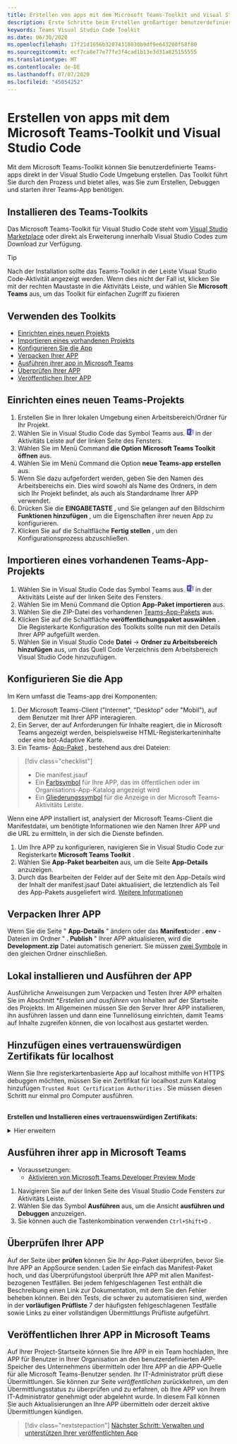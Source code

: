 ```yaml
---
title: Erstellen von apps mit dem Microsoft Teams-Toolkit und Visual Studio Code
description: Erste Schritte beim Erstellen großartiger benutzerdefinierter apps direkt in Visual Studio Code mit dem Microsoft Teams-Toolkit
keywords: Teams Visual Studio Code Toolkit
ms.date: 06/30/2020
ms.openlocfilehash: 17f21d1656b32074318030b9df9e643200f58f80
ms.sourcegitcommit: ecf7ca8e77e77fe3f4cad1b13e3d31a825155555
ms.translationtype: MT
ms.contentlocale: de-DE
ms.lasthandoff: 07/07/2020
ms.locfileid: "45054252"
---
```

# <a name="build-apps-with-the-microsoft-teams-toolkit-and-visual-studio-code"></a>Erstellen von apps mit dem Microsoft Teams-Toolkit und Visual Studio Code

Mit dem Microsoft Teams-Toolkit können Sie benutzerdefinierte Teams-apps direkt in der Visual Studio Code Umgebung erstellen. Das Toolkit führt Sie durch den Prozess und bietet alles, was Sie zum Erstellen, Debuggen und starten ihrer Teams-App benötigen.

## <a name="installing-the-teams-toolkit"></a>Installieren des Teams-Toolkits

Das Microsoft Teams-Toolkit für Visual Studio Code steht vom [Visual Studio Marketplace](https://aka.ms/teams-toolkit) oder direkt als Erweiterung innerhalb Visual Studio Codes zum Download zur Verfügung.

> [!TIP]
> Nach der Installation sollte das Teams-Toolkit in der Leiste Visual Studio Code-Aktivität angezeigt werden. Wenn dies nicht der Fall ist, klicken Sie mit der rechten Maustaste in die Aktivitäts Leiste, und wählen Sie **Microsoft Teams** aus, um das Toolkit für einfachen Zugriff zu fixieren

## <a name="using-the-toolkit"></a>Verwenden des Toolkits

- [Einrichten eines neuen Projekts](#set-up-a-new-teams-project)
- [Importieren eines vorhandenen Projekts](#import-an-existing-teams-app-project)
- [Konfigurieren Sie die App](#configure-your-app)
- [Verpacken Ihrer APP](#package-your-app)
- [Ausführen ihrer app in Microsoft Teams](#run-your-app-in-teams)
- [Überprüfen Ihrer APP](#validate-your-app)
- [Veröffentlichen Ihrer APP](#publish-your-app-to-teams)

## <a name="set-up-a-new-teams-project"></a>Einrichten eines neuen Teams-Projekts

1. Erstellen Sie in Ihrer lokalen Umgebung einen Arbeitsbereich/Ordner für Ihr Projekt.
1. Wählen Sie in Visual Studio Code das Symbol Teams aus. ![Teams-Symbol](../assets/icons/favicon-16x16.png) in der Aktivitäts Leiste auf der linken Seite des Fensters.
1. Wählen Sie im Menü Command **die Option Microsoft Teams Toolkit öffnen** aus.
1. Wählen Sie im Menü Command die Option **neue Teams-app erstellen** aus.
1. Wenn Sie dazu aufgefordert werden, geben Sie den Namen des Arbeitsbereichs ein. Dies wird sowohl als Name des Ordners, in dem sich Ihr Projekt befindet, als auch als Standardname Ihrer APP verwendet.
1. Drücken Sie die **EINGABETASTE** , und Sie gelangen auf den Bildschirm **Funktionen hinzufügen** , um die Eigenschaften ihrer neuen App zu konfigurieren.
1. Klicken Sie auf die Schaltfläche **Fertig stellen** , um den Konfigurationsprozess abzuschließen.

## <a name="import-an-existing-teams-app-project"></a>Importieren eines vorhandenen Teams-App-Projekts

1. Wählen Sie in Visual Studio Code das Symbol Teams aus. ![Teams-Symbol](../assets/icons/favicon-16x16.png) in der Aktivitäts Leiste auf der linken Seite des Fensters.
1. Wählen Sie im Menü Command die Option **App-Paket importieren** aus.
1. Wählen Sie die ZIP-Datei des vorhandenen [Teams-App-Pakets](../concepts/build-and-test/apps-package.md) aus.
1. Klicken Sie auf die Schaltfläche **veröffentlichungspaket auswählen** . Die Registerkarte Konfiguration des Toolkits sollte nun mit den Details Ihrer APP aufgefüllt werden.
1. Wählen Sie in Visual Studio Code **Datei**  ->  **Ordner zu Arbeitsbereich hinzufügen** aus, um das Quell Code Verzeichnis dem Arbeitsbereich Visual Studio Code hinzuzufügen.

## <a name="configure-your-app"></a>Konfigurieren Sie die App

Im Kern umfasst die Teams-app drei Komponenten:

  1. Der Microsoft Teams-Client ("Internet", "Desktop" oder "Mobil"), auf dem Benutzer mit Ihrer APP interagieren.
  1. Ein Server, der auf Anforderungen für Inhalte reagiert, die in Microsoft Teams angezeigt werden, beispielsweise HTML-Registerkarteninhalte oder eine bot-Adaptive Karte.
  1. Ein Teams- [App-Paket](/concepts/build-and-test/apps-package.md) , bestehend aus drei Dateien:

  > [!div class="checklist"]
  >
  > - Die manifest.jsauf 
  > - Ein [Farbsymbol](../resources/schema/manifest-schema.md#icons) für Ihre APP, das im öffentlichen oder im Organisations-App-Katalog angezeigt wird
 > - Ein [Gliederungssymbol](../resources/schema/manifest-schema.md#icons) für die Anzeige in der Microsoft Teams-Aktivitäts Leiste.

Wenn eine APP installiert ist, analysiert der Microsoft Teams-Client die Manifestdatei, um benötigte Informationen wie den Namen Ihrer APP und die URL zu ermitteln, in der sich die Dienste befinden.

1. Um Ihre APP zu konfigurieren, navigieren Sie in Visual Studio Code zur Registerkarte **Microsoft Teams Toolkit** .
1. Wählen Sie **App-Paket bearbeiten** aus, um die Seite **App-Details** anzuzeigen.
1. Durch das Bearbeiten der Felder auf der Seite mit den App-Details wird der Inhalt der manifest.jsauf Datei aktualisiert, die letztendlich als Teil des App-Pakets ausgeliefert wird. [Weitere Informationen](https://aka.ms/teams-toolkit-manifest)

## <a name="package-your-app"></a>Verpacken Ihrer APP

Wenn Sie die Seite " **App-Details** " ändern oder das **Manifest**oder **. env** -Dateien im Ordner " **. Publish** " Ihrer APP aktualisieren, wird die **Development.zip** Datei automatisch generiert. Sie müssen [zwei Symbole](../concepts/build-and-test/apps-package.md#icons) in den gleichen Ordner einschließen.

## <a name="install-and-run-your-app-locally"></a>Lokal installieren und Ausführen der APP

Ausführliche Anweisungen zum Verpacken und Testen Ihrer APP erhalten Sie im Abschnitt **Erstellen und ausführen* von Inhalten auf der Startseite des Projekts. Im Allgemeinen müssen Sie den Server Ihrer APP installieren, ihn ausführen lassen und dann eine Tunnellösung einrichten, damit Teams auf Inhalte zugreifen können, die von localhost aus gestartet werden.

## <a name="add-a-trusted-certificate-for-localhost"></a>Hinzufügen eines vertrauenswürdigen Zertifikats für localhost

Wenn Sie Ihre registerkartenbasierte App auf localhost mithilfe von HTTPS debuggen möchten, müssen Sie ein Zertifikat für localhost zum Katalog hinzufügen `Trusted Root Certification Authorities` . Sie müssen diesen Schritt nur einmal pro Computer ausführen.</br></br>

**Erstellen und Installieren eines vertrauenswürdigen Zertifikats:**
<details>
  <summary>Hier erweitern</summary>

* Erstellen und Ausführen der APP
  * Folgen Sie den Anweisungen im Abschnitt **Erstellen und ausführen** der Projekt-Readme-Datei, damit Sie von bereitgestellt wird https://localhost:3000/tab . Im allgemeinen umfasst dies die Ausführung von `npm install` Then`npm start`
  * Navigieren zu https://localhost:3000/tab von Google Chrome

* Erwerben Sie das SSL-Zertifikat:
  * Öffnen Sie das Fenster Chrome Developer Tools ( `ctrl + shift + i`  /  `cmd + option + i` ).
  * Klicken Sie auf die `Security` Registerkarte
  * Klicken Sie auf `View certificate` und Sie haben die Möglichkeit, das Zertifikat herunterzuladen – entweder durch Ziehen auf Ihren Desktop in OS X oder durch Klicken auf die `Details` Registerkarte in Windows und dann auf`Copy to File…`
  * Nennen Sie die Datei <*alles*>. CER, und speichern Sie Sie in einem Ordner, für den keine Zustimmung des Administrators erforderlich ist, um eine Schreibaktion auszuführen.
  
* Installieren des Zertifikats unter **Windows**
  * Wählen Sie die `DER encoded binary X.509 (.CER)` Option (die erste) aus, und speichern Sie Sie.
  * Doppelklicken Sie auf das Zertifikat, und installieren Sie es.
  * Wählen Sie`Local Machine`
  * Wählen Sie`Place all certificates in the following store`
  * Wählen Sie`Trusted Root Certification Authorities`
  * Bestätigen der Installation
  
* Installieren des Zertifikats **Mac OS X**
  * Öffnen Sie unter OS X das Dienstprogramm "Schlüsselbund-Access" und wählen Sie im `System` Menü auf der linken Seite. Klicken Sie auf das Schlosssymbol, um Änderungen zu aktivieren.
  * Klicken Sie auf die Schaltfläche Plus am unteren Rand, um ein neues Zertifikat hinzuzufügen, und wählen Sie die Datei aus, die `localhost.cer` Sie auf den Desktop gezogen haben. Klicken Sie `Always Trust` in das angezeigte Dialogfeld.
  * Nachdem Sie das Zertifikat dem System-Schlüsselbund hinzugefügt haben, doppelklicken Sie auf das Zertifikat, und erweitern Sie den `Trust` Abschnitt mit den Zertifikatdetails. Wählen Sie `Always Trust` für jede Option aus.

> [!IMPORTANT]
> Wenn Sie eine Sicherheitszertifikat Warnung erhalten, navigieren Sie zu https://localhost:3000/tab . Wenn die Website immer noch nicht vertrauenswürdig ist, starten Sie Ihren Computer neu, und localhost sollte als vertrauenswürdig akzeptiert werden.
</details>

## <a name="run-your-app-in-teams"></a>Ausführen ihrer app in Microsoft Teams
- Voraussetzungen:
  - [Aktivieren von Microsoft Teams Developer Preview Mode](https://aka.ms/teams-toolkit-enable-devpreview)

1. Navigieren Sie auf der linken Seite des Visual Studio Code Fensters zur Aktivitäts Leiste.
1. Wählen Sie das Symbol **Ausführen** aus, um die Ansicht **ausführen und Debuggen** anzuzeigen.
1. Sie können auch die Tastenkombination verwenden `Ctrl+Shift+D` .

## <a name="validate-your-app"></a>Überprüfen Ihrer APP

Auf der Seite über **prüfen** können Sie Ihr App-Paket überprüfen, bevor Sie Ihre APP an AppSource senden. Laden Sie einfach das Manifest-Paket hoch, und das Überprüfungstool überprüft Ihre APP mit allen Manifest-bezogenen Testfällen. Bei jedem fehlgeschlagenen Test enthält die Beschreibung einen Link zur Dokumentation, mit dem Sie den Fehler beheben können. Bei den Tests, die schwer zu automatisieren sind, werden in der **vorläufigen Prüfliste** 7 der häufigsten fehlgeschlagenen Testfälle sowie Links zu einer vollständigen Übermittlungs Prüfliste aufgeführt.

## <a name="publish-your-app-to-teams"></a>Veröffentlichen Ihrer APP in Microsoft Teams

Auf Ihrer Project-Startseite können Sie Ihre APP in ein Team hochladen, Ihre APP für Benutzer in Ihrer Organisation an den benutzerdefinierten APP-Speicher des Unternehmens übermitteln oder Ihre APP an die APP-Quelle für alle Microsoft Teams-Benutzer senden. Ihr IT-Administrator prüft diese Übermittlungen. Sie können zur Seite *veröffentlichen* zurückkehren, um den Übermittlungsstatus zu überprüfen und zu erfahren, ob Ihre APP von Ihrem IT-Administrator genehmigt oder abgelehnt wurde. In diesem Fall können Sie auch Aktualisierungen an Ihre APP übermitteln oder derzeit aktive Übermittlungen kündigen.

> [!div class="nextstepaction"]
> [Nächster Schritt: Verwalten und unterstützen Ihrer veröffentlichten App](../concepts/deploy-and-publish/appsource/post-publish/overview.md)
